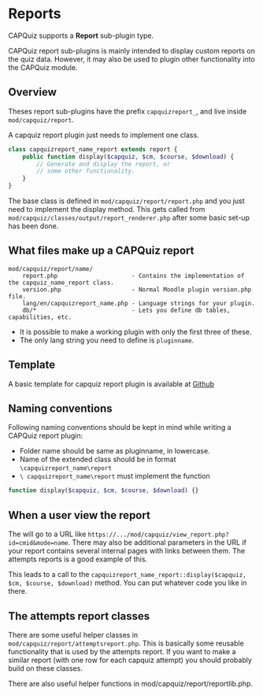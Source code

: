 # Reports

CAPQuiz supports a **Report** sub-plugin type.

CAPQuiz report sub-plugins is mainly intended to display custom reports on the quiz data. However, it may also be used to plugin other functionality into the CAPQuiz module.

## Overview
Theses report sub-plugins have the prefix `capquizreport_`, and live inside `mod/capquiz/report`.

A capquiz report plugin just needs to implement one class.

```php
class capquizreport_name_report extends report {
    public function display($capquiz, $cm, $course, $download) {
        // Generate and display the report, or
        // some other functionality.
    }
}
```
The base class is defined in `mod/capquiz/report/report.php` and you just need to implement the display method. This gets called from `mod/capquiz/classes/output/report_renderer.php` after some basic set-up has been done.

## What files make up a CAPQuiz report
```
mod/capquiz/report/name/
    report.php                     - Contains the implementation of the capquiz_name_report class.
    version.php                    - Normal Moodle plugin version.php file.
    lang/en/capquizreport_name.php - Language strings for your plugin.
    db/*                           - Lets you define db tables, capabilities, etc.
```
* It is possible to make a working plugin with only the first three of these.
* The only lang string you need to define is `pluginname`.

## Template
A basic template for capquiz report plugin is available at [Github](https://github.com/KQMATH/moodle-capquizreport_template)

## Naming conventions
Following naming conventions should be kept in mind while writing a CAPQuiz report plugin:

* Folder name should be same as pluginname, in lowercase.
* Name of the extended class should be in format `\capquizreport_name\report`
* `\ capquizreport_name\report` must implement the function
```php
function display($capquiz, $cm, $course, $download) {}
```

## When a user view the report
The will go to a URL like `https://.../mod/capquiz/view_report.php?id=cmid&mode=name`. There may also be additional parameters in the URL if your report contains several internal pages with links between them. The attempts reports is a good example of this.

This leads to a call to the `capquizreport_name_report::display($capquiz, $cm, $course, $download)` method. You can put whatever code you like in there.

## The attempts report classes
There are some useful helper classes in `mod/capquiz/report/attemptsreport.php`. This is basically some reusable functionality that is used by the attempts report. If you want to make a similar report (with one row for each capquiz attempt) you should probably build on these classes.

There are also useful helper functions in mod/capquiz/report/reportlib.php.